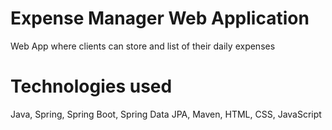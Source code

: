 ﻿# Expense Manager Web Application
 
 Web App where clients can store and list of their daily expenses
 

# Technologies used

Java, Spring, Spring Boot, Spring Data JPA, Maven, HTML, CSS, JavaScript

